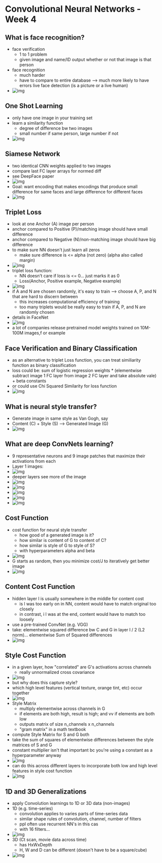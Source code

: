 # Convolutional Neural Networks - Week 4

## What is face recognition?

- face verification
  - 1 to 1 problem
  - given image and name/ID output whether or not that image is that person
- face recognition
  - much harder
  - have to compare to entire database --> much more likely to have errors
live face detection (is a picture or a live human)
- ![img](https://github.com/chriseal/deep_learning_ai/blob/master/4_ConvolutionalNeuralNetworks/week4/4wk4_verification_vs_recognition.png)

## One Shot Learning

- only have one image in your training set
- learn a similarity function
  - degree of difference bw two images
  - small number if same person, large number if not
- ![img](https://github.com/chriseal/deep_learning_ai/blob/master/4_ConvolutionalNeuralNetworks/week4/4wk4_one_shot_learning.png)

## Siamese Network

- two identical CNN weights applied to two images 
- compare last FC layer arrays for normed diff
- see DeepFace paper
- ![img](https://github.com/chriseal/deep_learning_ai/blob/master/4_ConvolutionalNeuralNetworks/week4/4wk4_siamese_learning.png)
- Goal: want encoding that makes encodings that produce small difference for same faces and large difference for different faces
- ![img](https://github.com/chriseal/deep_learning_ai/blob/master/4_ConvolutionalNeuralNetworks/week4/4wk4_siamese_learning_goal.png)

## Triplet Loss

- look at one Anchor (A) image per person
- anchor compared to Positive (P)/matching image should have small difference
- anchor compared to Negative (N)/non-matching image should have big difference
- to make sure NN doesn't just learn all zeros
  - make sure difference is <= alpha (not zero) (alpha also called margin)
- ![img](https://github.com/chriseal/deep_learning_ai/blob/master/4_ConvolutionalNeuralNetworks/week4/4wk4_FaceNet.png)
- triplet loss function:
  - NN doesn't care if loss is <= 0... just marks it as 0
  - Loss(Anchor, Positive example, Negative example)
- ![img](https://github.com/chriseal/deep_learning_ai/blob/master/4_ConvolutionalNeuralNetworks/week4/4wk4_triplet_loss.png)
- if A and N are chosen randomly, it's easy to train
  --> choose A, P, and N that are hard to discern between
  - this increases computational efficiency of training
  - too many triplets would be really easy to train if A, P, and N are randomly chosen
- details in FaceNet
- ![img](https://github.com/chriseal/deep_learning_ai/blob/master/4_ConvolutionalNeuralNetworks/week4/4wk4_triplet_selection.png)
- a lot of companies release pretrained model weights trained on 10M-100M images,f or example

## Face Verification and Binary Classification

- as an alternative to triplet Loss function, you can treat similiarity function as binary classification
- loss could be: sum of logistic regression weights * (elementwise subtract image 1 FC layer from image 2 FC layer and take absolute vale) + beta constants
- or could use Chi Squared Similarity for loss function
- ![img](https://github.com/chriseal/deep_learning_ai/blob/master/4_ConvolutionalNeuralNetworks/week4/4wk4_similarity_function.png)

## What is neural style transfer?

- Generate image in same style as Van Gogh, say
- Content (C) + Style (S) --> Generated Image (G)
- ![img](https://github.com/chriseal/deep_learning_ai/blob/master/4_ConvolutionalNeuralNetworks/week4/4wk4_neural_style_transfer.png)

## What are deep ConvNets learning?

- 9 representative neurons and 9 image patches that maximize their activations from each
- Layer 1 images:
- ![img](https://github.com/chriseal/deep_learning_ai/blob/master/4_ConvolutionalNeuralNetworks/week4/4wk4_layer_1_images.png)
- deeper layers see more of the image
- ![img](https://github.com/chriseal/deep_learning_ai/blob/master/4_ConvolutionalNeuralNetworks/week4/4wk4_layer_1_images_big.png)
- ![img](https://github.com/chriseal/deep_learning_ai/blob/master/4_ConvolutionalNeuralNetworks/week4/4wk4_layer_2_images_big.png)
- ![img](https://github.com/chriseal/deep_learning_ai/blob/master/4_ConvolutionalNeuralNetworks/week4/4wk4_layer_3_images_big.png)
- ![img](https://github.com/chriseal/deep_learning_ai/blob/master/4_ConvolutionalNeuralNetworks/week4/4wk4_layer_4_images_big.png)
- ![img](https://github.com/chriseal/deep_learning_ai/blob/master/4_ConvolutionalNeuralNetworks/week4/4wk4_layer_5_images_big.png)

## Cost Function

- cost function for neural style transfer
  - how good of a generated image is it?
  - how similar is content of G to content of C?
  - how similar is style of G to style of S?
  - with hyperparameters alpha and beta
- ![img](https://github.com/chriseal/deep_learning_ai/blob/master/4_ConvolutionalNeuralNetworks/week4/4wk4_neural_style_transfer_cost.png)
- G starts as random, then you minimize cost/J to iteratively get better image
- ![img](https://github.com/chriseal/deep_learning_ai/blob/master/4_ConvolutionalNeuralNetworks/week4/4wk4_neural_style_transfer_gradient.png)

## Content Cost Function

- hidden layer l is usually somewhere in the middle for content cost
  - is l was too early on in NN, content would have to match original too closely
  - in contrast, i l was at the end, content would have to match too loosely
- use a pre-trained ConvNet (e.g. VGG)
- take: elementwise squared difference bw C and G in layer l / 2 (L2 norm)... elementwise Sum of Squared differences
- ![img](https://github.com/chriseal/deep_learning_ai/blob/master/4_ConvolutionalNeuralNetworks/week4/4wk4_neural_style_transfer_content_cost.png)

## Style Cost Function

- in a given layer, how "correlated" are G's activations across channels 
  - really unnormalized cross covariance
- ![img](https://github.com/chriseal/deep_learning_ai/blob/master/4_ConvolutionalNeuralNetworks/week4/4wk4_neural_style_transfer_style_cost_intro.png)
- but why does this capture style?
- which high level features (vertical texture, orange tint, etc) occur together
- ![img](https://github.com/chriseal/deep_learning_ai/blob/master/4_ConvolutionalNeuralNetworks/week4/4wk4_neural_style_transfer_style_cost_intuition.png)
- Style Matrix
  - multiply elementwise across channels in G
  - if elements are both high, result is high; and vv if elements are both low
  - outputs matrix of size n_channels x n_channels
  - "gram matrix" in a math textbook
- compute Style Matrix for S and G both
- take the sum of squares of elementwise differences between the style matrices of S and G
- constant multiplier isn't that important bc you're using a constant as a hyperparameter anyway
- ![img](https://github.com/chriseal/deep_learning_ai/blob/master/4_ConvolutionalNeuralNetworks/week4/4wk4_neural_style_transfer_style_cost_style_matrix.png)
- can do this across different layers to incorporate both low and high level features in style cost function
- ![img](https://github.com/chriseal/deep_learning_ai/blob/master/4_ConvolutionalNeuralNetworks/week4/4wk4_neural_style_transfer_style_cost_function.png)

## 1D and 3D Generalizations

- apply Convolution learnings to 1D or 3D data (non-images)
- 1D (e.g. time-series)
  - convolution applies to varies parts of time-series data
  - similar shape rules of convolution, channel, number of filters
  - ppl often use recurrent NN's in this cas
  - with 16 filters...
- ![img](https://github.com/chriseal/deep_learning_ai/blob/master/4_ConvolutionalNeuralNetworks/week4/4wk4_1d_convnet.png)
- 3D (Ct scan, movie data across time)
  - has HxWxDepth
  - H, W and D can be different (doesn't have to be a square/cube)
- ![img](https://github.com/chriseal/deep_learning_ai/blob/master/4_ConvolutionalNeuralNetworks/week4/4wk4_3d_convnet.png)






